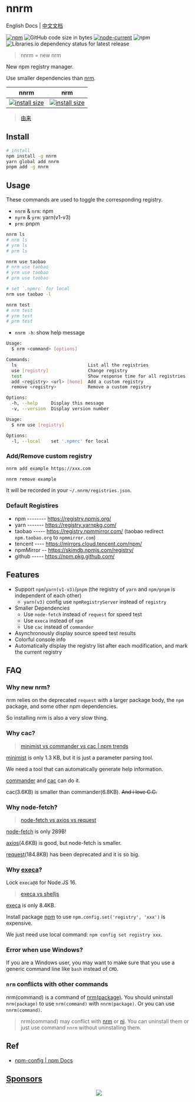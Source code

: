 # nnrm

English Docs | [中文文档](./README.zh-CN.md)

[![npm](https://img.shields.io/npm/v/nnrm)](https://www.npmjs.com/package/nnrm)
![GitHub code size in bytes](https://img.shields.io/github/languages/code-size/yunyoujun/nnrm)
[![node-current](https://img.shields.io/node/v/nnrm)](https://nodejs.dev/)
![npm](https://img.shields.io/npm/dt/nnrm)
![Libraries.io dependency status for latest release](https://img.shields.io/librariesio/release/npm/nnrm)

> nnrm = new nrm

New npm registry manager.

Use smaller dependencies than [nrm](https://github.com/Pana/nrm).

|nnrm|nrm|
|---|---|
|[![install size](https://packagephobia.com/badge?p=nnrm@latest)](https://packagephobia.com/result?p=nnrm@latest)|[![install size](https://packagephobia.com/badge?p=nrm)](https://packagephobia.com/result?p=nrm)|

> [由来](https://www.yunyoujun.cn/posts/nnrm-new-nrm/)

## Install

```sh
# install
npm install -g nnrm
yarn global add nnrm
pnpm add -g nnrm
```

## Usage

These commands are used to toggle the corresponding registry.

- `nnrm` & `nrm`: npm
- `nyrm` & `yrm`: yarn(v1-v3)
- `prm`: pnpm

```sh
nnrm ls
# nrm ls
# yrm ls
# prm ls

nnrm use taobao
# nrm use taobao
# yrm use taobao
# prm use taobao

# set `.npmrc` for local
nrm use taobao -l

nnrm test
# nrm test
# yrm test
# prm test
```

- `nnrm -h`: show help message

```bash
Usage:
  $ nrm <command> [options]

Commands:
  ls                           List all the registries
  use [registry]               Change registry
  test                         Show response time for all registries
  add <registry> <url> [home]  Add a custom registry
  remove <registry>            Remove a custom registry

Options:
  -h, --help     Display this message
  -v, --version  Display version number
```

```bash
Usage:
  $ nrm use [registry]

Options:
  -l, --local    set '.npmrc' for local
```

### Add/Remove custom registry

```bash
nnrm add example https://xxx.com
```

```bash
nnrm remove example
```

It will be recorded in your `~/.nnrm/registries.json`.

### Default Registires

- npm -------- <https://registry.npmjs.org/>
- yarn ------- <https://registry.yarnpkg.com/>
- taobao ----- <https://registry.npmmirror.com/> (taobao redirect `npm.taobao.org` to `npmmirror.com`)
- tencent ---- <https://mirrors.cloud.tencent.com/npm/>
- npmMirror -- <https://skimdb.npmjs.com/registry/>
- github ----- <https://npm.pkg.github.com/>

## Features

- Support `npm`/`yarn(v1-v3)`/`pnpm` (the registry of `yarn` and `npm/pnpm` is independent of each other)
  - `yarn(v3)` config use `npmRegistryServer` instead of `registry`
- Smaller Dependencies
  - Use `node-fetch` instead of `request` for speed test
  - Use `execa` instead of `npm`
  - Use `cac` instead of `commander`
- Asynchronously display source speed test results
- Colorful console info
- Automatically display the registry list after each modification, and mark the current registry

## FAQ

### Why new nrm?

nrm relies on the deprecated `request` with a larger package body, the `npm` package, and some other npm dependencies.

So installing nrm is also a very slow thing.

### Why cac?

> [minimist vs commander vs cac | npm trends](https://www.npmtrends.com/minimist-vs-commander-vs-cac)

[minimist](https://github.com/substack/minimist) is only 1.3 KB, but it is just a parameter parsing tool.

We need a tool that can automatically generate help information.

[commander](https://github.com/tj/commander.js) and [cac](https://github.com/cacjs/cac) can do it.

cac(3.6KB) is smaller than commander(6.8KB). ~~And i love C.C.~~

### Why node-fetch?

> [node-fetch vs axios vs request](https://www.npmtrends.com/node-fetch-vs-axios-vs-request)

[node-fetch](https://github.com/node-fetch/node-fetch) is only 289B!

[axios](https://github.com/axios/axios)(4.6KB) is good, but node-fetch is smaller.

[request](https://github.com/request/request)(184.8KB) has been deprecated and it is so big.

### Why [execa](https://github.com/sindresorhus/execa)?

Lock `execa@8` for Node.JS 16.

> [execa vs shelljs](https://www.npmtrends.com/execa-vs-shelljs)

[execa](https://github.com/sindresorhus/execa) is only 8.4KB.

Install package [npm](https://www.npmjs.com/package/npm) to use `npm.config.set('registry', 'xxx')` is expensive.

We just need use local command: `npm config set registry xxx`.

### Error when use Windows?

If you are a Windows user, you may want to make sure that you use a generic command line like `bash` instead of `CMD`.

### `nrm` conflicts with other commands

nrm(command) is a command of [nrm(package)](https://github.com/Pana/nrm).
You should uninstall `nrm(package)` to use `nrm(command)` with `nnrm(package)`. Or you can use `nnrm(command)`.

> nrm(command) may conflict with [nrm](https://github.com/Pana/nrm) or [ni](https://github.com/antfu/ni). You can uninstall them or just use command `nnrm` without uninstalling them.

## Ref

- [npm-config | npm Docs](https://docs.npmjs.com/cli/v7/commands/npm-config)

## [Sponsors](https://www.yunyoujun.cn/sponsors/)

<p align="center">
  <a href="https://www.yunyoujun.cn/sponsors/">
    <img src='https://cdn.jsdelivr.net/gh/YunYouJun/sponsors/public/sponsors.svg'/>
  </a>
</p>
